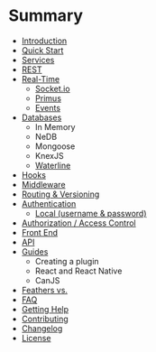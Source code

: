 # Summary

* [Introduction](README.md)
* [Quick Start](quick-start.md)
* [Services](services.md)
* [REST](providers.rest.md)
* [Real-Time](providers.real-time.md)
   * [Socket.io](providers.real-time.socket-io.md)
   * [Primus](providers.real-time.primus.md)
   * [Events](events.md)
* [Databases](databases.md)
   * In Memory
   * NeDB
   * Mongoose
   * KnexJS
   * [Waterline](db.waterline.md)
* [Hooks](hooks.md)
* [Middleware](middleware.md)
* [Routing & Versioning](versioning.md)
* [Authentication](authentication.md)
   * [Local (username & password)](authentication.local.md)
* [Authorization / Access Control](authorization.md)
* [Front End](frontend.md)
* [API](api.md)
* [Guides](how_to.md)
   * Creating a plugin
   * React and React Native
   * CanJS
* [Feathers vs.](versus.md)
* [FAQ](faq.md)
* [Getting Help](getting-help.md)
* [Contributing](contributing.md)
* [Changelog](changelog.md)
* [License](license.md)

